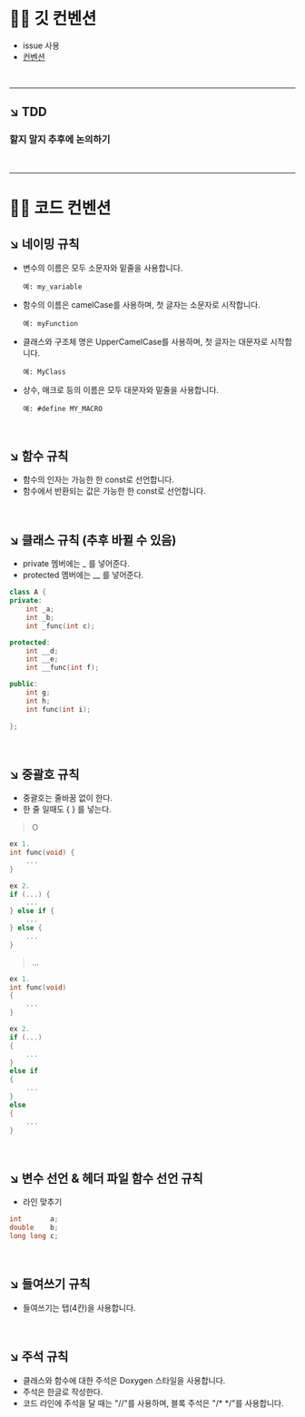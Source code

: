
# ☝🏻 깃 컨벤션
* issue 사용
* [컨벤션](https://www.conventionalcommits.org/ko/v1.0.0-beta.4/)


<br>

***

## ↘︎ TDD

### 할지 말지 추후에 논의하기

<br>

***

# ☝🏻 코드 컨벤션

## ↘︎ 네이밍 규칙

- 변수의 이름은 모두 소문자와 밑줄을 사용합니다.
    
    `예: my_variable`
    
- 함수의 이름은 camelCase를 사용하며, 첫 글자는 소문자로 시작합니다.
    
    `예: myFunction`
    
- 클래스와 구조체 명은 UpperCamelCase를 사용하며, 첫 글자는 대문자로 시작합니다.
    
    `예: MyClass`
    
- 상수, 매크로 등의 이름은 모두 대문자와 밑줄을 사용합니다.
    
    `예: #define MY_MACRO`
    
<br>

## ↘︎ 함수 규칙

- 함수의 인자는 가능한 한 const로 선언합니다.
- 함수에서 반환되는 값은 가능한 한 const로 선언합니다.

<br>

## ↘︎ 클래스 규칙 (추후 바뀔 수 있음)

- private 멤버에는 _ 를 넣어준다.
- protected 멤버에는 __ 를 넣어준다.

```cpp
class A {
private:
    int _a;
    int _b;
    int _func(int c);

protected:
    int __d;
    int __e;
    int __func(int f);

public:
    int g;
    int h;
    int func(int i);
    
};
```

<br>

## ↘︎ 중괄호 규칙

- 중괄호는 줄바꿈 없이 한다.
- 한 줄 일때도 { } 를 넣는다.

> O
> 

```cpp
ex 1.
int func(void) {
	...
}

ex 2.
if (...) {
	...
} else if {
	...
} else {
	...
}
```

> …
> 

```cpp
ex 1.
int func(void)
{
	...
}

ex 2.
if (...)
{
	...
}
else if
{
	...
}
else
{
	...
}
```

<br>

## ↘︎ 변수 선언 & 헤더 파일 함수 선언 규칙

- 라인 맞추기

```cpp
int       a;
double    b;
long long c;
```

<br>

## ↘︎ 들여쓰기 규칙

- 들여쓰기는 탭(4칸)을 사용합니다.

<br>

## ↘︎ 주석 규칙

- 클래스와 함수에 대한 주석은 Doxygen 스타일을 사용합니다.
- 주석은 한글로 작성한다.
- 코드 라인에 주석을 달 때는 "//"를 사용하며, 블록 주석은 "/* */"를 사용합니다.